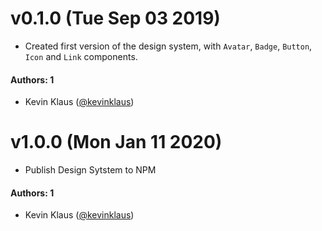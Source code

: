 # v0.1.0 (Tue Sep 03 2019)

- Created first version of the design system, with `Avatar`, `Badge`, `Button`, `Icon` and `Link` components.

#### Authors: 1

- Kevin Klaus ([@kevinklaus](https://github.com/kevinklaus))

# v1.0.0 (Mon Jan 11 2020)

- Publish Design Sytstem to NPM

#### Authors: 1

- Kevin Klaus ([@kevinklaus](https://github.com/kevinklaus))
